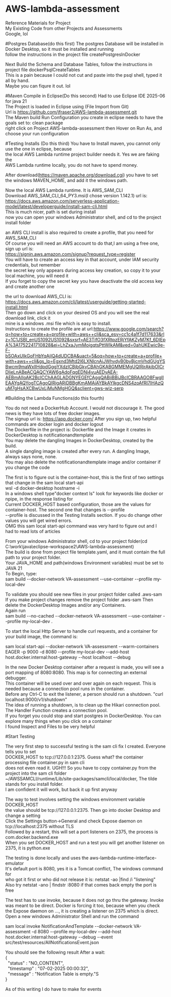 # AWS-lambda-assessment

Reference Materials for Project<br/>
My Existing Code from other Projects and Assessments<br/>
Google, lol<br/>

#Postgres Database(do this first)
The postgres Database will be installed in Docker Desktop, so it must be installed and running<br/>
follow the instructions in the project file createPostgresInDocker<br/>

Next Build the Schema and Database Tables, follow the instructions in project file dockerPsqlCreateTables<br/>
This is a pain because I could not cut and paste into the psql shell, typed it all by hand.<br/>
Maybe you can fiqure it out. lol <br/>

#Maven Compile in Eclipse(Do this second)
Had to use Eclipse IDE 2025-06 for java 21<br/>
The Project is loaded in Eclipse using (File Import from Git)<br/>
Url is https://github.com/jfraser2/AWS-lambda-assessment.git<br/>
The Maven build Run Configuration you create in eclipse needs to have the goals set to: clean package<br/>
right click on Project AWS-lambda-assessment then Hover on Run As, and choose your run configuration<br/>

#Testing Installs (Do this third)
You have to Install maven, you cannot only use the one in eclipse, because<br/>
the local AWS Lambda runtime project builder needs it. Yes we are faking the <br/>
AWS Lambda runtime locally, you do not have to spend money.<br/>

After download(https://maven.apache.org/download.cgi) you have to set<br/>
the windows MAVEN\_HOME, and add it the windows path.<br/>

Now the local AWS Lambda runtime. It is AWS_SAM_CLI<br/>
Download AWS_SAM_CLI_64_PY3.msi(I chose version 1.142.1) url is:<br/>
https://docs.aws.amazon.com/serverless-application-model/latest/developerguide/install-sam-cli.html<br/>
This is much nicer, path is set during install<br/>
now you can open your windows Administrator shell, and cd to the project install folder<br/>

an AWS CLI install is also required to create a profile, that you need for AWS_SAM_CLI<br/>
Of course you will need an AWS account to do that,I am using a free one, sign up url is:<br/>
https://signin.aws.amazon.com/signup?request_type=register<br/>
You will have to create an access key in that account, under IAM security credentials, but remember<br/>
the secret key only appears during access key creation, so copy it to your local machine, you will need it<br/>
If you forget to copy the secret key you have deactivate the old access key and create another one<br/>

the url to download AWS_CLI is: https://docs.aws.amazon.com/cli/latest/userguide/getting-started-install.html<br/>
Then go down and click on your desired OS and you will see the real download link, click it<br/>
mine is a windows .msi file which is easy to install.<br/>
Instructions to create the profile are at url:https://www.google.com/search?q=how+to+create+a+profile+with+aws++cli&sca_esv=cc1c4a1f7d117633&rlz=1C1JSBI_enUS1092US1092&sxsrf=AE3TifO3fXRtpzERjYfAKZyM7Kf_6DIEpA%3A1752241710828&ei=LhZxaJymMoigqtsPttWIkAM&ved=0ahUKEwic9e-F-bSOAxUIkGoFHbYqAjIQ4dUDCBA&uact=5&oq=how+to+create+a+profile+with+aws++cli&gs_lp=Egxnd3Mtd2l6LXNlcnAiJWhvdyB0byBjcmVhdGUgYSBwcm9maWxlIHdpdGggYXdzICBjbGkyCBAhGKABGMMEMgUQIRirAkibOlCrDljeLnABeACQAQCYAW6gAdoFqgEDNi4yuAEDyAEA-AEBmAIIoAK2BcICChAAGLADGNYEGEfCAggQABiiBBiJBcICBRAAGO8FwgIIEAAYgAQYogTCAgoQIRigARjDBBgKmAMAiAYBkAYIkgcDNS4zoAfRI7IHAzQuM7gHsAXCBwUxLjMuNMgHGQ&sclient=gws-wiz-serp<br/>

#Building the Lambda Functions(do this fourth)

You do not need a DockerHub Account. I would not discourage it. The good news is they have lots of free docker images.<br/>
The signup url is: https://app.docker.com/ After you sign up, two helpful commands are docker login and docker logout<br/>
The Dockerfile in the project is: Dockerfile and the Image it creates in DockerDesktop is notificationandtemplate<br/>
You may delete the dangling Images in DockerDesktop, created by the build.<br/>
A single dangling image is created after every run. A dangling Image, always says none, none.<br/>
You may also delete the notificationandtemplate image and/or container if you change the code<br/>

The first is to figure out is the container-host, this is the first of two settings that change in the sam local start-api<br/>
wsl -d docker-desktop hostname -i<br/>
In a windows shell type"docker context ls" look for keywords like docker or npipe, in the response listing for<br/>
Current DOCKER_HOST based configuration, those are the values for container-host. The second one that changes is --profile<br/>
--profile is discussed in the Testing Installs section. If you do change other values you will get wired errors.<br/>
OMG this sam local start-api command was very hard to figure out and I had to read lots of articles

From your windows Administrator shell, cd to your project folder(cd C:\work\java\eclipse-workspace2\AWS-lambda-assessment)<br/>
The build is done from project file template.yaml, and it must contain the full path to your project folder.<br/>
Your JAVA_HOME and path(windows Environment variables) must be set to JAVA 21<br/>
To Begin, type:<br/>
sam build --docker-network VA-assessment --use-container --profile my-local-dev<br/>

To validate you should see new files in your project folder called .aws-sam<br/>
If you make project changes remove the project folder .aws-sam Then delete the DockerDesktop Images and/or any Containers.<br/>
Again run<br/>
sam build --no-cached  --docker-network VA-assessment --use-container --profile my-local-dev .<br/>

To start the local Http Server to handle curl requests, and a container for your build image, the command is: <br/>

sam local start-api --docker-network VA-assessment --warm-containers EAGER -p 9000 -d 8080 --profile my-local-dev --add-host host.docker.internal:host-gateway --host localhost --debug<br/> 

In the new Docker Desktop container after a request is made, you will see a port mapping of 8080:8080. This map is for connecting an external debugger.<br/>
This container will be used over and over again on each request. This is needed because a connection pool runs in the container.</br>
Before any Ctrl-C to exit the listener, a person should run a shutdown. "curl localhost:9000/v1/shutdown"<br/>
The idea of running a shutdown, is to clean up the Hikari connection pool. The Handler Function creates a connection pool. <br/>
If you forget you could stop and start postgres in DockerDesktop. You can explore many things when you click on a container<br/>
I found Inspect and Files to be very helpful<br/>

#Start Testing

The very first step to successful testing is the sam cli fix I created. Everyone tells you to set<br/>
DOCKER_HOST to tcp://127.0.0.1:2375. Guess what? the container processing file container.py in sam cli<br/>
does not even read it. UGH!!! So you have to copy container.py from the project into the sam cli folder<br/>
~/AWSSAMCLI/runtime/Lib/site-packages/samcli/local/docker, The tilde stands for you install folder.<br/>
I am confident it will work, but back it up first anyway<br/>
 

The way to test involves setting the windows environment variable DOCKER_HOST<br/>
the value should be tcp://127.0.0.1:2375. Then go into docker Desktop and change a setting<br/>
Click the Settings button->General and check Expose daemon on tcp://localhost:2375 without TLS<br/>
Followed by a restart, this will set a port listeners on 2375, the process is com.docker.backend.exe<br/>
When you set DOCKER_HOST and run a test you will get another listener on 2375, it is python.exe<br/>

The testing is done locally and uses the aws-lambda-runtime-interface-emulator<br/>
It's default port is 8080, yes it is a Tomcat conflict, The windows command for<br/>
who got it first or who did not release it is: netstat -ao |find /i "listening"<br/>
Also try netstat -ano | findstr :8080 if that comes back empty the port is free<br/>

The test has to use invoke, because it does not go thru the gateway. Invoke was meant to be direct. Docker is
forcing it too, because when you check the Expose daemon on ..., it is creating a listener on 2375 which is direct. <br/>
Open a new windows Administrator Shell and run the command<br/>

sam local invoke NotificationAndTemplate --docker-network VA-assessment -d 8080 --profile my-local-dev --add-host host.docker.internal:host-gateway --debug --event src/test/resources/AllNotificationsEvent.json<br/>

You should see the following result After a wait:<br/>
{<br/>
&nbsp; \"status\" : \"NO\_CONTENT\",<br/>
&nbsp; \"timestamp\" : \"07-02-2025 00:00:32\",<br/>
&nbsp; \"message\" : \"Notification Table is empty.\"S<br/>
}<br/>

As of this writing I do have to make for events<br/>




















